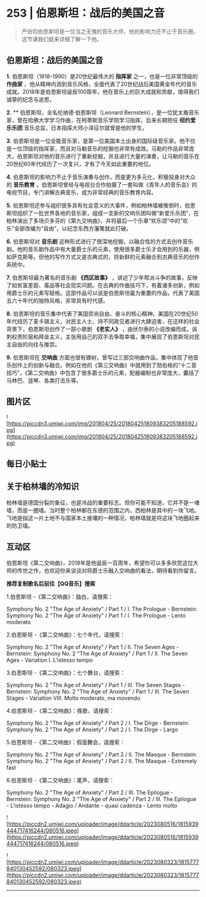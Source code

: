 # 253 | 伯恩斯坦：战后的美国之音

> 严伯钧伯恩斯坦是一位当之无愧的音乐大师，他的影响力还不止于音乐圈，这节课我们就来详细了解一下他。

## 伯恩斯坦：战后的美国之音

 **1.** 伯恩斯坦（1918-1990）是20世纪最伟大的 **指挥家** 之一，也是一位非常顶级的 **作曲家** ，他从精神内涵到音乐风格，全面代表了20世纪战后美国黄金年代的音乐成就。2018年是伯恩斯坦诞辰100周年，他在音乐上的巨大成就和贡献，值得我们诚挚的纪念与追思。

 **2.**  ** 伯恩斯坦，全名伦纳德·伯恩斯坦（Leonard Bernstein），是一位犹太裔音乐家，曾在哈佛大学学习作曲，在柯蒂斯音乐学院学习指挥，后来长期担任 **纽约爱乐乐团** 音乐总监，日本指挥大师小泽征尔就曾是他的学生。

 **3.** 伯恩斯坦是一位全能音乐家，是第一位美国本土出身的国际级音乐家。他不仅是一位顶级的指挥家，而且对马勒音乐的挖掘也非常有成效。马勒的作品非常庞大，伯恩斯坦对他的音乐进行了重新挖掘，并且进行大量的演奏，让马勒的音乐在20世纪60年代经历了一次复兴，才有了今天如此重要的地位。

 **4.** 伯恩斯坦的影响力不止于音乐演奏与创作，而是更为多元化，积极投身对大众的 **音乐教育** 。伯恩斯坦曾经与电视台合作拍摄了一套叫做《青年人的音乐会》的电视节目，专门讲解古典音乐，成为非常经典的音乐教育内容。

 **5.** 伯恩斯坦还参与组织很多具有社会意义的大事件，例如柏林墙被推倒时，伯恩斯坦组织了一批世界各地的音乐家，组成一支新的交响乐团叫做“新爱乐乐团”，在柏林演出了多场贝多芬的《第九交响曲》，并将最后一个乐章“欢乐颂”中的“欢乐”全部改编为“自由”，以纪念东西方藩篱就此打破。

 **6.** 伯恩斯坦对 **音乐剧** 这种形式进行了很深地挖掘，以融合性的方式去创作音乐剧。他的音乐剧作品中有大量爵士乐的元素，使用很多爵士乐才会用到的乐器，例如萨克斯等。但他的写作方式又是古典式的，将新鲜的元素融合到古典音乐的创作系统中。

 **7.** 伯恩斯坦最为著名的音乐剧 **《西区故事》** ，讲述了少年帮派斗争的故事，反映了如贫富差距、毒品等社会现实问题。在古典的作曲技巧下，有着诸多创新，例如用爵士乐的元素写赋格。这部作品可以说是伯恩斯坦最为重要的作品，代表了美国五六十年代的独特风格，非常具有时代感。

 **8.** 伯恩斯坦的音乐集中代表了美国崇尚自由、奋斗的核心精神。美国在20世纪50年代经历了麦卡锡主义，对民主人士、持不同政见者进行大肆迫害，在这样的社会背景下，伯恩斯坦创作了一部小歌剧 **《老实人》** ，由伏尔泰的小说改编而成，讽刺权贵阶层和拜金主义，主张用自己的双手去争取幸福，集中展现了伯恩斯坦对民主自由的向往与推崇。

 **9.** 伯恩斯坦在 **交响曲** 方面也很有建树，曾写过三部交响曲作品，集中体现了他音乐创作上的创新与融合。例如在他的《第三交响曲》中就用到了勋伯格的“十二音技巧”，《第二交响曲》中包含了很多爵士乐的元素，配器编制也非常庞大，囊括了马林巴、竖琴、各类打击乐等。

## 图片区

![https://piccdn3.umiwi.com/img/201804/25/201804251809383205188592.jpg](https://piccdn3.umiwi.com/img/201804/25/201804251809383205188592.jpg)

## 每日小贴士

## 关于柏林墙的冷知识

柏林墙是德国分裂的象征，也是冷战的重要标志。但你可能不知道，它并不是一堵墙，而是一圈墙。当时整个柏林都在东德的范围之内，西柏林是其中的一块飞地。飞地是指这一片土地不与国家本土接壤的一种情况，柏林墙就是将这块飞地圈起来的防卫墙。

## 互动区

伯恩斯坦《第二交响曲》，2018年是他诞辰一百周年，希望你可以多多欣赏这位大师的传世之作，也欢迎你来谈谈对将爵士乐融入交响曲的看法，期待看到你留言。

 **推荐复制歌名后前往【QQ音乐】搜索**

1.伯恩斯坦 -《第二交响曲》：独白，请搜索：

Symphony No. 2 "The Age of Anxiety" / Part 1 / I. The Prologue - Bernstein: Symphony No. 2 "The Age of Anxiety" / Part 1 / I. The Prologue - Lento moderato

2.伯恩斯坦 -《第二交响曲》：七个年代，请搜索：

Symphony No. 2 "The Age of Anxiety" / Part 1 / II. The Seven Ages - Bernstein: Symphony No. 2 "The Age of Anxiety" / Part 1 / II. The Seven Ages - Variation I. L'istesso tempo

3.伯恩斯坦 -《第二交响曲》：七个舞台，请搜索：

Symphony No. 2 "The Age of Anxiety" / Part 1 / III. The Seven Stages - Bernstein: Symphony No. 2 "The Age of Anxiety" / Part 1 / III. The Seven Stages - Variation VIII. Molto moderato, ma movendo

4.伯恩斯坦 -《第二交响曲》：挽歌，请搜索：

Symphony No. 2 "The Age of Anxiety" / Part 2 / I. The Dirge - Bernstein: Symphony No. 2 "The Age of Anxiety" / Part 2 / I. The Dirge - Largo

5.伯恩斯坦 -《第二交响曲》：假面舞会，请搜索：

Symphony No. 2 "The Age of Anxiety" / Part 2 / II. The Masque - Bernstein: Symphony No. 2 "The Age of Anxiety" / Part 2 / II. The Masque - Extremely fast

6.伯恩斯坦 -《第二交响曲》：尾声，请搜索：

Symphony No. 2 "The Age of Anxiety" / Part 2 / III. The Epilogue - Bernstein: Symphony No. 2 "The Age of Anxiety" / Part 2 / III. The Epilogue - L'istesso tempo - Adagio / Andante - quasi cadenza - Lento molto

![https://piccdn2.umiwi.com/uploader/image/ddarticle/2023080516/1815939444717416244/080516.jpeg](https://piccdn2.umiwi.com/uploader/image/ddarticle/2023080516/1815939444717416244/080516.jpeg)

![https://piccdn2.umiwi.com/uploader/image/ddarticle/2023080323/1815777840130452592/080323.jpeg](https://piccdn2.umiwi.com/uploader/image/ddarticle/2023080323/1815777840130452592/080323.jpeg)

---

